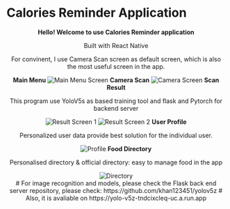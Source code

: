 # Calories Reminder Application
<div align="center">
<b> Hello! Welcome to use Calories Reminder application</b>
  <p>Built with React Native</p>
<p>For convinent, I use Camera Scan screen as default screen, which is also the most useful screen in the app.</p>
  <b>
Main Menu
</b>
  <img src="/demo/main_screen.png" alt="Main Menu Screen">
<b>Camera Scan</b>
  <img src="/demo/demo.png" alt="Camera Screen">
  <b>Scan Result</b>
  <p>This program use YoloV5s as based training tool and flask and Pytorch for backend server</p>
  <img src="/demo/res.png" alt="Result Screen 1">
  <img src="/demo/res_1.png" alt="Result Screen 2">
<b>User Profile</b>
  <p>Personalized user data provide best solution for the individual user.</p>
  
  <img src="/demo/profile.png" alt="Profile">
 <b>Food Directory</b>
  <p>Personalised directory & official directory: easy to manage food in the app</p>
  
  <img src="/demo/directory.png" alt="Directory">
<div>
# For image recognition and models, please check the Flask back end server repository, please check: https://github.com/khan123451/yolov5z
# Also, it is avaliable on https://yolo-v5z-tndcixcleq-uc.a.run.app

